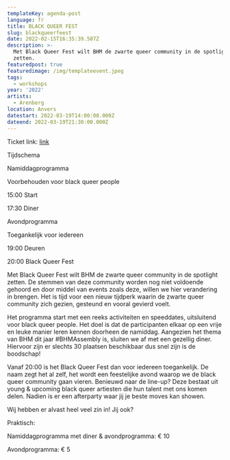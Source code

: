 ```yaml
---
templateKey: agenda-post
language: fr
title: BLACK QUEER FEST
slug: blackqueerfeest
date: 2022-02-15T16:35:39.507Z
description: >-
  Met Black Queer Fest wilt BHM de zwarte queer community in de spotlight
  zetten.
featuredpost: true
featuredimage: /img/templateevent.jpeg
tags:
  - workshops
year: '2022'
artists:
  - Arenberg
location: Anvers
datestart: 2022-03-19T14:00:00.000Z
dateend: 2022-03-19T21:30:00.000Z
---
```

Ticket link: [link](https://www.arenberg.be/nl/programma/black-queer-fest/743/)

Tijdschema

Namiddagprogramma

Voorbehouden voor black queer people

15:00 Start

17:30 Diner

Avondprogramma

Toegankelijk voor iedereen

19:00 Deuren

20:00 Black Queer Fest

Met Black Queer Fest wilt BHM de zwarte queer community in de spotlight zetten. De stemmen van deze community worden nog niet voldoende gehoord en door middel van events zoals deze, willen we hier verandering in brengen. Het is tijd voor een nieuw tijdperk waarin de zwarte queer community zich gezien, gesteund en vooral gevierd voelt. 

Het programma start met een reeks activiteiten en speeddates, uitsluitend voor black queer people. Het doel is dat de participanten elkaar op een vrije en leuke manier leren kennen doorheen de namiddag. Aangezien het thema van BHM dit jaar #BHMAssembly is, sluiten we af met een gezellig diner. Hiervoor zijn er slechts 30 plaatsen beschikbaar dus snel zijn is de boodschap!

Vanaf 20:00 is het Black Queer Fest dan voor iedereen toegankelijk.  De naam zegt het al zelf, het wordt een feestelijke avond waarop we de black queer community gaan vieren. Benieuwd naar de line-up? Deze bestaat uit young & upcoming black queer artiesten die hun talent met ons komen delen. Nadien is er een afterparty waar jij je beste moves kan showen. 

Wij hebben er alvast heel veel zin in! Jij ook?

Praktisch:

Namiddagprogramma met diner & avondprogramma: € 10

Avondprogramma: € 5
